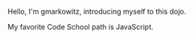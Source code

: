 Hello, I'm gmarkowitz, introducing myself to this dojo.

My favorite Code School path is JavaScript.
